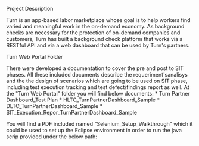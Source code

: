 Project Description

Turn is an app-based labor marketplace whose goal is to help workers find varied and meaningful work in the on-demand economy. As    background checks are necessary for the protection of on-demand companies and customers, Turn has built a background check platform that works via a RESTful API and via a web dashboard that can be used by Turn's partners.

Turn Web Portal Folder 

There were developed a documentation to cover the pre and post to SIT phases. All these included documents describe the requeriment'sanalisys and the the design of scenarios which are going to be used on SIT phase, including test execution tracking and test defect/findings report as well. At the "Turn Web Portal" folder you will find below documents:
       * Turn Partner Dashboard_Test Plan
       * HLTC_TurnPartnerDashboard_Sample
       * DLTC_TurnPartnerDashboard_Sample
       * SIT_Execution_Repor_TurnPartnerDashboard_Sample

You will find a PDF included named "Selenium_Setup_Walkthrough" which it could be used to set up the Eclipse environment in order to run the java scrip provided under the below path:
